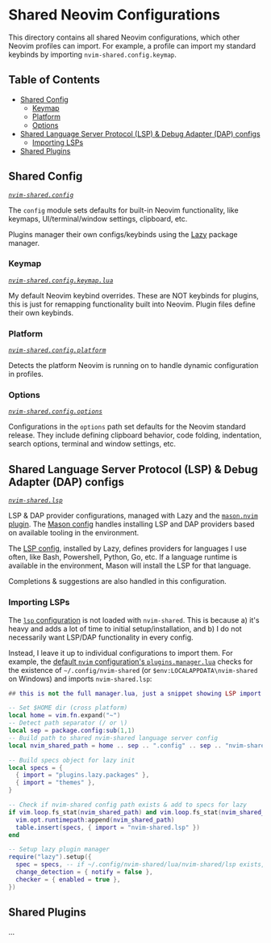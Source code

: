 # Shared Neovim Configurations <!-- omit in toc -->

This directory contains all shared Neovim configurations, which other Neovim profiles can import. For example, a profile can import my standard keybinds by importing `nvim-shared.config.keymap`.

## Table of Contents <!-- omit in toc -->

- [Shared Config](#shared-config)
  - [Keymap](#keymap)
  - [Platform](#platform)
  - [Options](#options)
- [Shared Language Server Protocol (LSP) \& Debug Adapter (DAP) configs](#shared-language-server-protocol-lsp--debug-adapter-dap-configs)
  - [Importing LSPs](#importing-lsps)
- [Shared Plugins](#shared-plugins)

## Shared Config

*[`nvim-shared.config`](./lua/nvim-shared/config/)*

The `config` module sets defaults for built-in Neovim functionality, like keymaps, UI/terminal/window settings, clipboard, etc.

Plugins manager their own configs/keybinds using the [Lazy](https://github.com/folke/lazy.nvim) package manager.

### Keymap

*[`nvim-shared.config.keymap.lua`](./lua/nvim-shared/config/keymap.lua)*

My default Neovim keybind overrides. These are NOT keybinds for plugins, this is just for remapping functionality built into Neovim. Plugin files define their own keybinds.

### Platform

*[`nvim-shared.config.platform`](./lua/nvim-shared/config/platform.lua)*

Detects the platform Neovim is running on to handle dynamic configuration in profiles.

### Options

*[`nvim-shared.config.options`](./lua/nvim-shared/config/options/)*

Configurations in the `options` path set defaults for the Neovim standard release. They include defining clipboard behavior, code folding, indentation, search options, terminal and window settings, etc.

## Shared Language Server Protocol (LSP) & Debug Adapter (DAP) configs

*[`nvim-shared.lsp`](./lua/nvim-shared/lsp/)*

LSP & DAP provider configurations, managed with Lazy and the [`mason.nvim` plugin](https://github.com/mason-org/mason.nvim). The [Mason config](./lua/nvim-shared/lsp/lsp_plugins/mason.lua) handles installing LSP and DAP providers based on available tooling in the environment.

The [LSP config](./lua/nvim-shared/lsp/lsp_plugins/lsp.lua), installed by Lazy, defines providers for languages I use often, like Bash, Powershell, Python, Go, etc. If a language runtime is available in the environment, Mason will install the LSP for that language.

Completions & suggestions are also handled in this configuration.

### Importing LSPs

The [`lsp` configuration](./lua/nvim-shared/lsp/) is not loaded with `nvim-shared`. This is because a) it's heavy and adds a lot of time to initial setup/installation, and b) I do not necessarily want LSP/DAP functionality in every config.

Instead, I leave it up to individual configurations to import them. For example, the [default `nvim` configuration's `plugins.manager.lua`](../nvim/lua/plugins/manager.lua) checks for the existence of `~/.config/nvim-shared` (or `$env:LOCALAPPDATA\nvim-shared` on Windows) and imports `nvim-shared.lsp`:

```lua
## this is not the full manager.lua, just a snippet showing LSP import

-- Set $HOME dir (cross platform)
local home = vim.fn.expand("~")
-- Detect path separator (/ or \)
local sep = package.config:sub(1,1)
-- Build path to shared nvim-shared language server config
local nvim_shared_path = home .. sep .. ".config" .. sep .. "nvim-shared"

-- Build specs object for lazy init
local specs = {
  { import = "plugins.lazy.packages" },
  { import = "themes" },
}

-- Check if nvim-shared config path exists & add to specs for lazy
if vim.loop.fs_stat(nvim_shared_path) and vim.loop.fs_stat(nvim_shared_path).type == "directory" then
  vim.opt.runtimepath:append(nvim_shared_path)
  table.insert(specs, { import = "nvim-shared.lsp" })
end

-- Setup lazy plugin manager
require("lazy").setup({
  spec = specs, -- if ~/.config/nvim-shared/lua/nvim-shared/lsp exists, it will be imported
  change_detection = { notify = false },
  checker = { enabled = true },
})

```

## Shared Plugins

...
